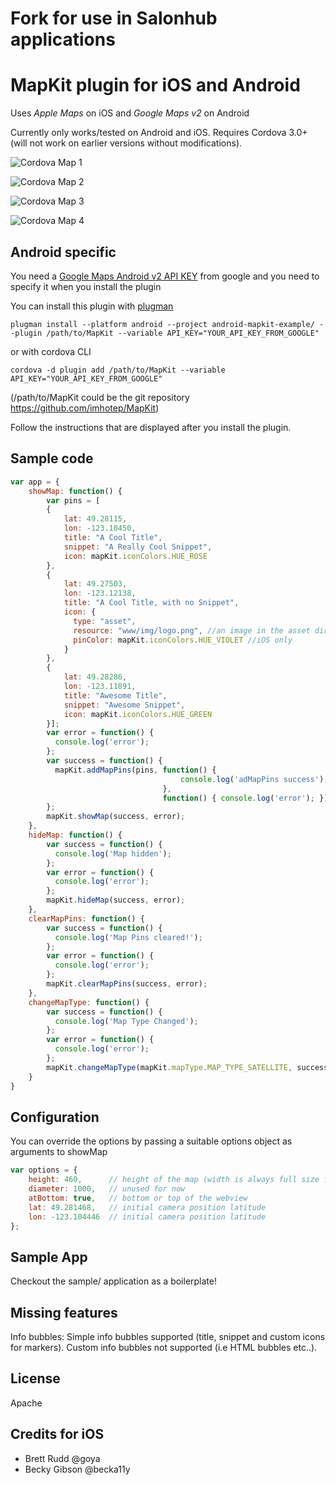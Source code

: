 Fork for use in Salonhub applications
=====================================

MapKit plugin for iOS and Android
=================================

Uses *Apple Maps* on iOS and *Google Maps v2* on Android

Currently only works/tested on Android and iOS. Requires Cordova 3.0+ (will not work on earlier versions without modifications).

![Cordova Map 1](http://i.imgur.com/Mf6oeXal.png)

![Cordova Map 2](http://i.imgur.com/XaaBGeGl.png)

![Cordova Map 3](http://i.imgur.com/3IoDj0Rl.png)

![Cordova Map 4](http://i.imgur.com/Bfzik6Ml.png)


Android specific
----------------

You need a [Google Maps Android v2 API KEY](https://code.google.com/apis/console/) from google and you need to specify it when you install the plugin

You can install this plugin with [plugman](https://npmjs.org/package/plugman)

    plugman install --platform android --project android-mapkit-example/ --plugin /path/to/MapKit --variable API_KEY="YOUR_API_KEY_FROM_GOOGLE"

or with cordova CLI

    cordova -d plugin add /path/to/MapKit --variable API_KEY="YOUR_API_KEY_FROM_GOOGLE"
	
(/path/to/MapKit could be the git repository https://github.com/imhotep/MapKit)

Follow the instructions that are displayed after you install the plugin.


Sample code
-----------

```js
var app = {
    showMap: function() {
        var pins = [
        {
            lat: 49.28115,
            lon: -123.10450,
            title: "A Cool Title",
            snippet: "A Really Cool Snippet",
            icon: mapKit.iconColors.HUE_ROSE
        },
        {
            lat: 49.27503,
            lon: -123.12138,
            title: "A Cool Title, with no Snippet",
            icon: {
              type: "asset",
              resource: "www/img/logo.png", //an image in the asset directory
              pinColor: mapKit.iconColors.HUE_VIOLET //iOS only
            }
        },
        {
            lat: 49.28286,
            lon: -123.11891,
            title: "Awesome Title",
            snippet: "Awesome Snippet",
            icon: mapKit.iconColors.HUE_GREEN
        }];
        var error = function() {
          console.log('error');
        };
        var success = function() {
          mapKit.addMapPins(pins, function() {
                                      console.log('adMapPins success');
                                  },
                                  function() { console.log('error'); });
        };
        mapKit.showMap(success, error);
    },
    hideMap: function() {
        var success = function() {
          console.log('Map hidden');
        };
        var error = function() {
          console.log('error');
        };
        mapKit.hideMap(success, error);
    },
    clearMapPins: function() {
        var success = function() {
          console.log('Map Pins cleared!');
        };
        var error = function() {
          console.log('error');
        };
        mapKit.clearMapPins(success, error);
    },
    changeMapType: function() {
        var success = function() {
          console.log('Map Type Changed');
        };
        var error = function() {
          console.log('error');
        };
        mapKit.changeMapType(mapKit.mapType.MAP_TYPE_SATELLITE, success, error);
    }
}
```


Configuration
-------------

You can override the options by passing a suitable options object as arguments to showMap

```js
var options = {
    height: 460,      // height of the map (width is always full size for now)
    diameter: 1000,   // unused for now
    atBottom: true,   // bottom or top of the webview
    lat: 49.281468,   // initial camera position latitude
    lon: -123.104446  // initial camera position latitude
};
```

Sample App
----------

Checkout the sample/ application as a boilerplate!

Missing features
----------------

Info bubbles: Simple info bubbles supported (title, snippet and custom icons for markers). Custom info bubbles not supported (i.e HTML bubbles etc..).

License
-------

Apache


Credits for iOS
---------------
- Brett Rudd @goya
- Becky Gibson @becka11y
